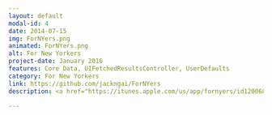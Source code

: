 ```yaml
---
layout: default
modal-id: 4
date: 2014-07-15
img: ForNYers.png
animated: ForNYers.png
alt: For New Yorkers
project-date: January 2016
features: Core Data, UIFetchedResultsController, UserDefaults
category: For New Yorkers
link: https://github.com/jackngai/ForNYers
description: <a href="https://itunes.apple.com/us/app/fornyers/id1200685267?mt=8">(Available in the App Store)</a> This app was designed by a New Yorker, for fellow New Yorkers. It's main functions are a news reader (with news from NYT), a tip calculator, a Metrocard refill calculator and a steps calculator.The functions are divided by a tab bar controller. The user can switch between each function using the tab bar controller.

---
```

